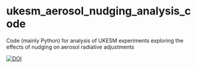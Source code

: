 # ukesm_aerosol_nudging_analysis_code
Code (mainly Python) for analysis of UKESM experiments exploring the effects of nudging on aerosol radiative adjustments

[![DOI](https://zenodo.org/badge/997502888.svg)](https://doi.org/10.5281/zenodo.15690941)

